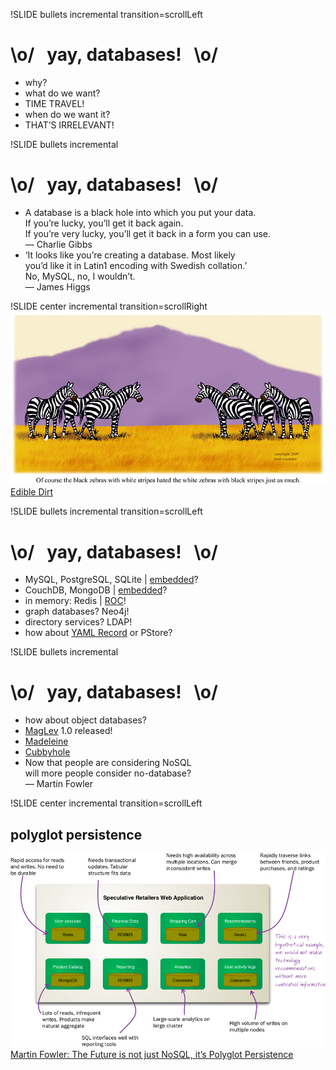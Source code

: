!SLIDE bullets incremental transition=scrollLeft
# \o/   yay, databases!   \o/
* why?
* what do we want?
* TIME TRAVEL!
* when do we want it?
* THAT’S IRRELEVANT!

!SLIDE bullets incremental
# \o/   yay, databases!   \o/
* <div class='quote'>A database is a black hole into which you put your data.<br />If you’re lucky, you’ll get it back again.<br />If you’re very lucky, you’ll get it back in a form you can use.<br />— Charlie Gibbs</div>
* <div class='quote'>‘It looks like you’re creating a database. Most likely<br />you’d like it in Latin1 encoding with Swedish collation.’<br />No, MySQL, no, I wouldn’t.<br />— James Higgs</div>

!SLIDE center incremental transition=scrollRight
![zebras](zebras.jpg)
[Edible Dirt](http://eddirt.frozenreality.co.uk/?id=550)

!SLIDE bullets incremental transition=scrollLeft
# \o/   yay, databases!   \o/
* MySQL, PostgreSQL, SQLite | [embedded](https://github.com/copiousfreetime/amalgalite)?
* CouchDB, MongoDB | [embedded](https://github.com/gdb/embedded-mongo)?
* in memory: Redis | [ROC](https://github.com/benlund/roc)!
* graph databases? Neo4j!
* directory services? LDAP!
* how about [YAML Record](https://github.com/Nico-Taing/yaml_record) or PStore?

!SLIDE bullets incremental
# \o/   yay, databases!   \o/
* how about object databases?
* [MagLev](http://maglev.gemstone.com) 1.0 released!
* [Madeleine](http://madeleine.rubyforge.org)
* [Cubbyhole](https://github.com/adelcambre/cubbyhole)
* <div class='quote'>Now that people are considering NoSQL<br />will more people consider no-database?<br />— Martin Fowler</div>

!SLIDE center incremental transition=scrollLeft
## polyglot persistence
![polyglot persistence](polyglot-persistence.png)
[Martin Fowler: The Future is not just NoSQL, it’s Polyglot Persistence](http://architects.dzone.com/articles/polyglot-persistence-future)
